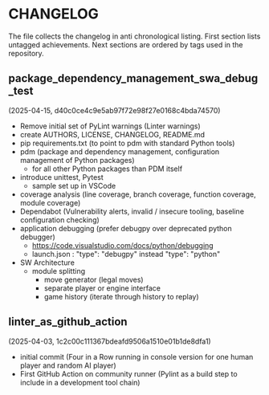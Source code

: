
# CHANGELOG

The file collects the changelog in anti chronological listing.
First section lists untagged achievements.
Next sections are ordered by tags used in the repository.

## package_dependency_management_swa_debug_test
(2025-04-15, d40c0ce4c9e5ab97f72e98f27e0168c4bda74570)

* Remove initial set of PyLint warnings (Linter warnings)
* create AUTHORS, LICENSE, CHANGELOG, README.md
* pip requirements.txt (to point to pdm with standard Python tools)
* pdm (package and dependency management, configuration management of Python packages)
    * for all other Python packages than PDM itself
* introduce unittest, Pytest
    * sample set up in VSCode
* coverage analysis (line coverage, branch coverage, function coverage, module coverage)
* Dependabot (Vulnerability alerts, invalid / insecure tooling, baseline configuration checking)
* application debugging (prefer debugpy over deprecated python debugger)
    * https://code.visualstudio.com/docs/python/debugging
    * launch.json : "type": "debugpy" instead "type": "python"
* SW Architecture
    * module splitting
        * move generator (legal moves)
        * separate player or engine interface
        * game history (iterate through history to replay)

## linter_as_github_action
(2025-04-03, 1c2c00c111367bdeafd9506a1510e01b1de8dfa1)

* initial commit (Four in a Row running in console version for one human player and random AI player)
* First GitHub Action on community runner (Pylint as a build step to include in a development tool chain) 
